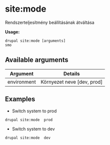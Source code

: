 # site:mode
Rendszerteljesítmény beállításának átváltása

**Usage:**
```
drupal site:mode [arguments]
smo
```

## Available arguments
Argument | Details
---------|-------------
environment | Környezet neve [dev, prod]

## Examples
* Switch system to prod
```
drupal site:mode  prod
```
* Switch system to dev
```
drupal site:mode  dev
```
